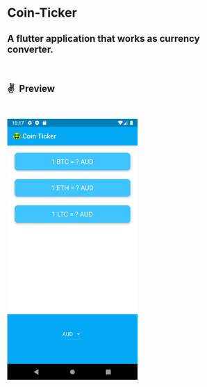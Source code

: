 
# Coin-Ticker

## A flutter application that works as currency converter.

&ensp;

## ✌&ensp;Preview

&ensp;


<img src=screenshots/image1.png  width="300" height = "600"/>
